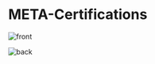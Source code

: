 # META-Certifications

![front](https://github.com/user-attachments/assets/60b9a040-5b42-4d4b-8121-7d7d6a0b8209)

![back](https://github.com/user-attachments/assets/f577ede8-60af-40a6-952c-a05633779a6e)
